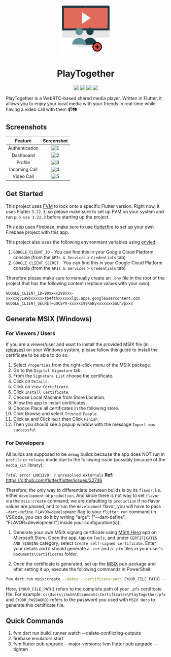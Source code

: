<p align="center">
  <img width="150" src="assets/image/app_logo.png">
</p>

<h1 align="center">PlayTogether</h1>

<p align="center">
  <img src="https://img.shields.io/github/v/release/shubhamsinghshubham777/playtogether?style=for-the-badge&label=Latest%20Version&labelColor=blue&color=blue&link=https%3A%2F%2Fgithub.com%2Fshubhamsinghshubham777%2Fplaytogether%2Freleases" />
  <img src="https://img.shields.io/badge/Flutter-%2302569B.svg?style=for-the-badge&logo=Flutter&logoColor=white" />
  <img src="https://img.shields.io/badge/Windows%2011-%230079d5.svg?style=for-the-badge&logo=Windows%2011&logoColor=white" />
  <img src="https://img.shields.io/badge/Android-3DDC84?style=for-the-badge&logo=android&logoColor=white" />
</p>

PlayTogether is a WebRTC-based shared media player. Written in Flutter, it allows you to enjoy your local media with your friends in real-time while having a video call with them 📹📷

## Screenshots

|   **Feature**  	| **Screenshot** 	|
|:--------------:	|:--------------:	|
| Authentication 	| ![1](https://github.com/user-attachments/assets/48b0296f-4fba-4cdf-82ab-b099a109afc6)	|
|    Dashboard   	| ![2](https://github.com/user-attachments/assets/c8b67bd2-c74f-43b4-ab39-1e503fb8870d)	|
|     Profile    	| ![3](https://github.com/user-attachments/assets/1d321f34-e65b-4e0f-9307-629b2589e39b)	|
|  Incoming Call 	| ![4](https://github.com/user-attachments/assets/4cbfc57d-4ae8-442e-979c-27f4c048705a)	|
|   Video Call   	| ![5](https://github.com/user-attachments/assets/a9d4923e-189f-40a2-a18b-6fa2bf94f5e0)	|

## Get Started
This project uses [FVM](https://fvm.app/) to lock onto a specific Flutter version. Right now, it uses Flutter `3.22.3`, so please make sure to set up FVM on your system and run `pub use 3.22.3` before starting up the project.

This app uses Firebase, make sure to use [flutterfire](https://firebase.google.com/docs/flutter/setup) to set up your own Firebase project with this app.

This project also uses the following environment variables using [envied](https://pub.dev/packages/envied):
1. `GOOGLE_CLIENT_ID` - You can find this in your Google Cloud Platform console (from the `APIs & Services` > `Credentials` tab)
2. `GOOGLE_CLIENT_SECRET` - You can find this in your Google Cloud Platform console (from the `APIs & Services` > `Credentials` tab)

Therefore please make sure to manually create an `.env` file in the root of the project that has the following content (replace values with your own):
```env
GOOGLE_CLIENT_ID=90xxxx298xxx-xxxxxgv1a9bxxxxxxtb4fthxxxxxxlg6.apps.googleusercontent.com
GOOGLE_CLIENT_SECRET=GOCSPX-xxxxxx99KnByxxxxxxxSuLhvpxxx
```

## Generate MSIX (Windows)

### For Viewers / Users

If you are a viewer/user and want to install the provided MSIX file (in [releases](https://github.com/shubhamsinghshubham777/playtogether/releases)) on your Windows system, please follow this guide to install the certificate to be able to do so:

1. Select `Properties` from the right-click menu of the MSIX package.
2. Go to the `Digital Signature` tab.
3. From the `Signature List` choose the certificate.
4. Click on `Details`.
5. Click on `View Certificate`.
6. Click `Install Certificate`.
7. Choose Local Machine from Store Location.
8. Allow the app to install certificates.
9. Choose Place all certificates in the following store.
10. Click Browse and select `Trusted People`.
11. Click `OK` and Click `Next` then Click `Finish`
12. Then you should see a popup window with the message `Import was successful`

### For Developers

All builds are supposed to be `debug` builds because the app does NOT run in `profile` or `release` mode due to the following issue (possibly because of the `media_kit` library):

`fatal error LNK1120: 7 unresolved externals`
**Ref**: https://github.com/flutter/flutter/issues/32746

Therefore, the only way to differentiate between builds is by its `flavor`, i.e. either `development` or `production`. And since there is not way to set `flavor` via the `msix:create` command, we are defaulting to `production` if no flavor values are passed, and to run the `development` flavor, you will have to pass `--dart-define FLAVOR=development` flag to your `flutter run` command (in VSCode, you can do it by writing "args": ["--dart-define", "FLAVOR=development"] inside your configuration(s)).

1. Generate your own MSIX signing certificate using [MSIX Hero](https://www.microsoft.com/store/productId/9N3LL1W6QCNT?ocid=pdpshare) app on Microsoft Store. Open the app, tap on  `Tools`, and under `CERTIFICATES AND SIGNING` category, select `Create self-signed certificate`. Enter your details and it should generate a `.cer` and a `.pfx` files in your user's `Documents\Certificates` folder.

2. Once the certificate is generated, set up the [MSIX](https://pub.dev/packages/msix) pub package and after setting it up, execute the following commands in PowerShell:
```sh
fvm dart run msix:create --debug --certificate-path {YOUR_FILE_PATH} --certificate-password {YOUR_PASSWORD}
```
Here, `{YOUR_FILE_PATH}` refers to the complete path of your `.pfx` certificate file. For example: `C:\Users\shubh\Documents\Certificates\PlayTogether.pfx` and `{YOUR_PASSWORD}` refers to the password you used with `MSIX Hero` to generate this certificate file.

## Quick Commands

1. fvm dart run build_runner watch --delete-conflicting-outputs
2. firebase emulators:start
3. fvm flutter pub upgrade --major-versions; fvm flutter pub upgrade --tighten
